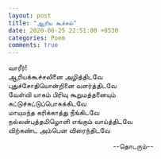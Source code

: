 ```yaml
---
layout: post
title: "ஆரிய கூச்சல்"
date: 2020-06-25 22:51:00 +0530
categories: Poem
comments: true
---
```

வாரீர்!<br />
ஆரியக்கூச்சலினை அழித்திடவே<br />
புதுச்சோதியொன்றினை வளர்த்திடவே<br />
வேள்வி யாகம் பிரிவு கூறுமத்தனையும்<br /> 
சுட்டுச்சுட்டுப்பொசுக்கிடவே<br />
மாயுமந்த கரிக்காத்து நீங்கிடவே<br />
நல்லன்புத்தமிழொளி எங்கும் வாய்த்திடவே<br />
விற்கண்ட அம்பென விரைந்திடவே<br />


<p style="width: 100%; text-align: center;">
  --தொடரும்--
</p>